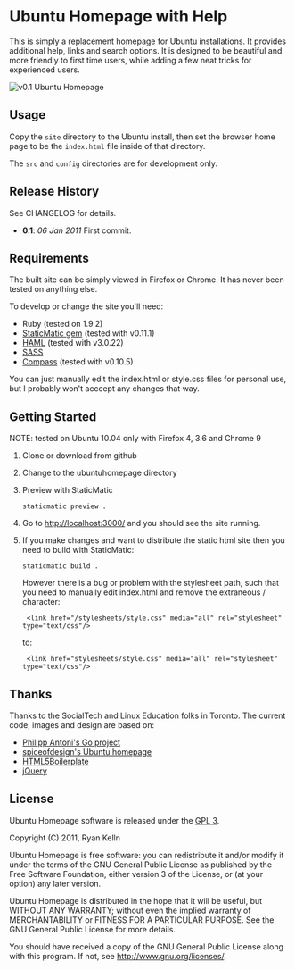 Ubuntu Homepage with Help
======================

This is simply a replacement homepage for Ubuntu installations. It provides additional
help, links and search options. It is designed to be beautiful and more friendly to first
time users, while adding a few neat tricks for experienced users.

![v0.1 Ubuntu Homepage](https://github.com/RKelln/Ubuntu-Homepage/raw/master/doc/Ubuntu_homepage_v0.1.png "v0.1 Ubuntu Homepage")


Usage
-----
Copy the `site` directory to the Ubuntu install, then set the browser home page to be the `index.html` file inside of that directory.

The `src` and `config` directories are for development only.


Release History
--------------
See CHANGELOG for details.

* __0.1__: *06 Jan 2011* First commit.


Requirements
-----------
The built site can be simply viewed in Firefox or Chrome. It has never been tested on anything else.

To develop or change the site you'll need:

* Ruby (tested on 1.9.2)
* [StaticMatic gem](http://staticmatic.rubyforge.org/) (tested with v0.11.1)
* [HAML](http://haml-lang.com/) (tested with v3.0.22)
* [SASS](http://sass-lang.com/) 
* [Compass](http://compass-style.org/) (tested with v0.10.5)

You can just manually edit the index.html or style.css files for personal use, but I probably won't acccept any changes that way.


Getting Started
--------------
NOTE: tested on Ubuntu 10.04 only with Firefox 4, 3.6 and Chrome 9

1.  Clone or download from github

2.  Change to the ubuntuhomepage directory

3.  Preview with StaticMatic

        staticmatic preview .

4.  Go to <http://localhost:3000/> and you should see the site running.

5.  If you make changes and want to distribute the static html site then you need to build with StaticMatic:

        staticmatic build .

    However there is a bug or problem with the stylesheet path, such that you need to manually
    edit index.html and remove the extraneous / character:

         <link href="/stylesheets/style.css" media="all" rel="stylesheet" type="text/css"/>

    to:

         <link href="stylesheets/style.css" media="all" rel="stylesheet" type="text/css"/>


Thanks
------
Thanks to the SocialTech and Linux Education folks in Toronto. The current code,
images and design are based on:

* [Philipp Antoni's Go project](http://go.infinise.com/)
* [spiceofdesign's Ubuntu homepage](http://spiceofdesign.deviantart.com/art/Ubuntu-Homepage-189798952)
* [HTML5Boilerplate](http://html5boilerplate.com)
* [jQuery](http://jquery.com)


License
-------
Ubuntu Homepage software is released under the [GPL 3](http://www.gnu.org/licenses/gpl.html).

Copyright (C) 2011,  Ryan Kelln

Ubuntu Homepage is free software: you can redistribute it and/or modify
it under the terms of the GNU General Public License as published by
the Free Software Foundation, either version 3 of the License, or
(at your option) any later version.

Ubuntu Homepage is distributed in the hope that it will be useful,
but WITHOUT ANY WARRANTY; without even the implied warranty of
MERCHANTABILITY or FITNESS FOR A PARTICULAR PURPOSE.  See the
GNU General Public License for more details.

You should have received a copy of the GNU General Public License
along with this program.  If not, see <http://www.gnu.org/licenses/>.

